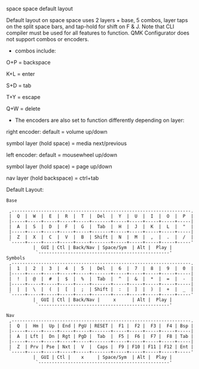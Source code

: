 space space default layout 

Default layout on space space uses 2 layers + base, 5 combos, layer taps on the split space bars, and tap-hold for shift on F & J. Note that
CLI compiler must be used for all features to function. QMK Configurator does not support combos or encoders.

* combos include:

O+P = backspace

K+L = enter

S+D = tab

T+Y = escape

Q+W = delete


* The encoders are also set to function differently depending on layer:

right encoder:
default = volume up/down

symbol layer (hold space) = media next/previous

left encoder:
default = mousewheel up/down

symbol layer (hold space) = page up/down

nav layer (hold backspace) = ctrl+tab


Default Layout:

```
Base

 ,-------------------------------------------------------------------.
 |  Q  |  W  |  E  |  R  |  T  |  Del  |  Y  |  U  |  I  |  O  |  P  |
 |-----+-----+-----+-----+-----+-------+-----+-----+-----+-----+-----|
 |  A  |  S  |  D  |  F  |  G  |  Tab  |  H  |  J  |  K  |  L  |  "  |
 |-----+-----+-----+-----+-----+-------+-----+-----+-----+-----+-----|
 |  Z  |  X  |  C  |  V  |  B  | Shift |  N  |  M  |  ,  |  .  |  /  |
 `-----+-----+-----+-----+-----+-------+-----+-----+-----+-----+-----'
          |  GUI | Ctl | Back/Nav | Space/Sym  | Alt |  Play |
           `-------------------------------------------------'
Symbols
 ,-------------------------------------------------------------------.
 |  1  |  2  |  3  |  4  |  5  |  Del  |  6  |  7  |  8  |  9  |  0  |
 |-----+-----+-----+-----+-----+-------+-----+-----+-----+-----+-----|
 |  !  |  @  |  #  |  $  |  %  |  Tab  |  ^  |  &  |  *  |  =  |  -  |
 |-----+-----+-----+-----+-----+-------+-----+-----+-----+-----+-----|
 |  |  |  \  |  (  |  [  |  ;  | Shift |  :  |  ]  |  )  |  +  |  _  |
 `-----+-----+-----+-----+-----+-------+-----+-----+-----+-----+-----'
          |  GUI | Ctl | Back/Nav |     x      | Alt |  Play |
           `-------------------------------------------------'

Nav
 ,-------------------------------------------------------------------.
 |  Q  |  Hm |  Up | End | PgU | RESET |  F1 |  F2 |  F3 |  F4 | Bsp |
 |-----+-----+-----+-----+-----+-------+-----+-----+-----+-----+-----|
 |  A  | Lft |  Dn | Rgt | PgD |  Tab  |  F5 |  F6 |  F7 |  F8 | Tab |
 |-----+-----+-----+-----+-----+-------+-----+-----+-----+-----+-----|
 |  Z  | Prv | Pse | Nxt |  V  |  Caps |  F9 | F10 | F11 | F12 | Ent |
 `-----+-----+-----+-----+-----+-------+-----+-----+-----+-----+-----'
          |  GUI | Ctl |    x     | Space/Sym  | Alt |  Play |
           `-------------------------------------------------'
		   
